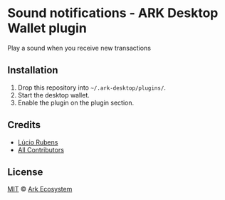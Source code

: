 # Sound notifications - ARK Desktop Wallet plugin
Play a sound when you receive new transactions 

## Installation

 1. Drop this repository into `~/.ark-desktop/plugins/`.
 2. Start the desktop wallet.
 3. Enable the plugin on the plugin section.

## Credits

- [Lúcio Rubens](https://github.com/luciorubeens)
- [All Contributors](../../contributors)

## License

[MIT](LICENSE) © [Ark Ecosystem](https://ark.io/)

